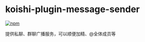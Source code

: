 # koishi-plugin-message-sender

[![npm](https://img.shields.io/npm/v/koishi-plugin-message-sender?style=flat-square)](https://www.npmjs.com/package/koishi-plugin-message-sender)

提供私聊、群聊广播服务，可以顺便加精、@全体成员等
